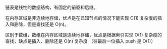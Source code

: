 链表是线性的数据结构，有固定的前驱和后继。

在内存区域是非连续地存储，优点是在已知节点的情况下能实现 O(1) 复杂度的插入和删除，但是查找还是 O(n)。

区别于数组，数组在内存区域是连续地存储，优点是根据索引实现 O(1) 复杂度的查找，缺点是插入、删除还是 O(n) 复杂度 （往最后一位插入 push 是 O(1)）

